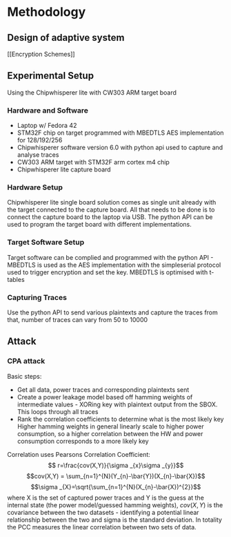 # Methodology
## Design of adaptive system
[[Encryption Schemes]]
## Experimental Setup
Using the Chipwhisperer lite with CW303 ARM target board 
### Hardware and Software
- Laptop w/ Fedora 42
- STM32F chip on target programmed with MBEDTLS AES implementation for 128/192/256
- Chipwhisperer software version 6.0 with python api used to capture and analyse traces
- CW303 ARM target with STM32F arm cortex m4 chip
- Chipwhisperer lite capture board 

### Hardware Setup
Chipwhisperer lite single board solution comes as single unit already with the target connected to the capture board. All that needs to be done is to connect the 
capture board to the laptop via USB. The python API can be used to program the target board with different implementations. 
### Target Software Setup
Target software can be complied and programmed with the python API - MBEDTLS is used as the AES implementation with the simpleserial protocol used to trigger encryption and set the key. MBEDTLS is optimised with t-tables
### Capturing Traces
Use the python API to send various plaintexts and capture the traces from that, number of traces can vary from 50 to 10000 

## Attack
### CPA attack
Basic steps:
- Get all data, power traces and corresponding plaintexts sent
- Create a power leakage model based off hamming weights of intermediate values - XORing key with plaintext output from the SBOX. This loops through all traces
- Rank the correlation coefficients to determine what is the most likely key
Higher hamming weights in general linearly scale to higher power consumption, so a higher correlation between the HW and power consumption corresponds to a more likely key 

Correlation uses Pearsons Correlation Coefficient:
 $$ r=\frac{cov(X,Y)}{\sigma _{x}\sigma _{y}}$$$$cov(X,Y) = \sum_{n=1}^{N}(Y_{n}-\bar{Y})(X_{n}-\bar{X})$$ $$\sigma _{X}=\sqrt{\sum_{n=1}^{N}(X_{n}-\bar{X})^{2}}$$
 where X is the set of captured power traces and Y is the guess at the internal state (the power model/guessed hamming weights), $cov(X,Y)$ is the covariance between the two datasets - identifying a potential linear relationship between the two and sigma is the standard deviation. In totality the PCC measures the linear correlation between two sets of data. 
